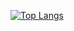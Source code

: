 
[![Top Langs](https://github-readme-stats.vercel.app/api/top-langs/?username=haskicbr&langs_count=8&hide=css,html&layout=compact)](https://github.com/anuraghazra/github-readme-stats)

<!--
**haskicbr/haskicbr** is a ✨ _special_ ✨ repository because its `README.md` (this file) appears on your GitHub profile.

Here are some ideas to get you started:

- 🔭 I’m currently working on ...
- 🌱 I’m currently learning ...
- 👯 I’m looking to collaborate on ...
- 🤔 I’m looking for help with ...
- 💬 Ask me about ...
- 📫 How to reach me: ...
- 😄 Pronouns: ...
- ⚡ Fun fact: ...
-->

